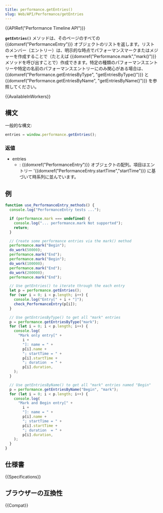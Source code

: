 ```yaml
---
title: performance.getEntries()
slug: Web/API/Performance/getEntries
---
```


{{APIRef("Performance Timeline API")}}

**`getEntries()`** メソッドは、そのページのすべての {{domxref("PerformanceEntry")}} オブジェクトのリストを返します。リストのメンバー（エントリー）は、明示的な時点でパフォーマンスマークまたはメジャーを作成することで（たとえば {{domxref("Performance.mark","mark()")}} メソッドを呼び出すことで）作成できます。特定の種類のパフォーマンスエントリーや特定の名前のパフォーマンスエントリーにのみ関心がある場合は、 {{domxref("Performance.getEntriesByType", "getEntriesByType()")}} と {{domxref("Performance.getEntriesByName", "getEntriesByName()")}} を参照してください。

{{AvailableInWorkers}}

## 構文

一般的な構文:

```js
entries = window.performance.getEntries();
```

### 返値

- entries
  - : {{domxref("PerformanceEntry")}} オブジェクトの配列。項目はエントリー '{{domxref("PerformanceEntry.startTime","startTime")}} に基づいて時系列に並んでいます。

## 例

```js
function use_PerformanceEntry_methods() {
  console.log("PerformanceEntry tests ...");

  if (performance.mark === undefined) {
    console.log("... performance.mark Not supported");
    return;
  }

  // Create some performance entries via the mark() method
  performance.mark("Begin");
  do_work(50000);
  performance.mark("End");
  performance.mark("Begin");
  do_work(100000);
  performance.mark("End");
  do_work(200000);
  performance.mark("End");

  // Use getEntries() to iterate through the each entry
  let p = performance.getEntries();
  for (var i = 0; i < p.length; i++) {
    console.log("Entry[" + i + "]");
    check_PerformanceEntry(p[i]);
  }

  // Use getEntriesByType() to get all "mark" entries
  p = performance.getEntriesByType("mark");
  for (let i = 0; i < p.length; i++) {
    console.log(
      "Mark only entry[" +
        i +
        "]: name = " +
        p[i].name +
        "; startTime = " +
        p[i].startTime +
        "; duration  = " +
        p[i].duration,
    );
  }

  // Use getEntriesByName() to get all "mark" entries named "Begin"
  p = performance.getEntriesByName("Begin", "mark");
  for (let i = 0; i < p.length; i++) {
    console.log(
      "Mark and Begin entry[" +
        i +
        "]: name = " +
        p[i].name +
        "; startTime = " +
        p[i].startTime +
        "; duration  = " +
        p[i].duration,
    );
  }
}
```

## 仕様書

{{Specifications}}

## ブラウザーの互換性

{{Compat}}
